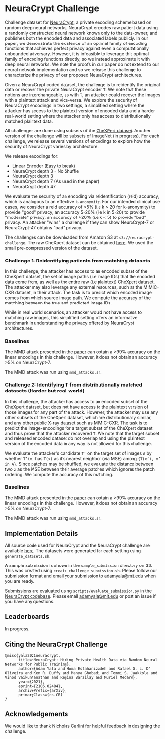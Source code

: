 # NeuraCrypt Challenge

Challenge dataset for [NeuraCrypt](https://arxiv.org/abs/2106.02484), a private encoding scheme based on random deep neural networks. 
NeuraCrypt encodes raw patient data using a randomly constructed neural network known only to the data-owner, and publishes both the encoded data and associated labels publicly. In our paper, we demonstrate the existence of an optimal family of encoding functions that achieves perfect privacy against even a computationally unbounded adversary. However, it is infeasible to leverage this optimal family of encoding functions directly, so we instead approximate it with deep neural networks. We note the proofs in our paper do not extend to our neural network implementation and so we release this challenge to characterize the privacy of our proposed NeuraCrypt architectures. 

Given a NeuraCrypt coded dataset, the challenge is to reidentify the original data or recover the private NeuraCrypt encoder `T`. We note that these notions are interchangeable, as with `T`, an attacker could recover the images with a plaintext attack and vice-versa. We explore the security of NeuraCrypt encodings in two settings, a simplified setting where the attacker has access to the plaintext version of encoded data and a harder real-world setting where the attacker only has access to distributionally matched plaintext data.

All challenges are done using subsets of the [CheXPert dataset](https://stanfordmlgroup.github.io/competitions/chexpert/). Another version of the challenge will be subsets of ImageNet (in progress).  For each challenge, we release several versions of encodings to explore how the security of NeuraCrypt varies by architecture.

We release encodings for:
- Linear Encoder (Easy to break)
- NeuraCrypt depth 3 - No Shuffle
- NeuraCrypt depth 3  
- NeuraCrypt depth 7 (As used in the paper)
- NeuraCrypt depth 47

We evaluate the security of an encoding via reidentification (reid) accuracy, which is analogous to an effective `k-anonymity`. For our intended clinical use cases, we consider a reid accuracy of <5% (i.e k > 20 for k-anonymity) to provide "good" privacy, an accuracy 5-20% (i.e k in 5-20) to provide "moderate" privacy, an accuracy of >20%  (i.e k < 5) to provide "bad" privacy. An attacker "wins" a challenge if they can show NeuraCrypt-7 or NeuraCrypt-47 obtains "bad" privacy.

The challenges can be downloaded from Amazon S3 at `s3://neuracrypt-challenge`. The raw CheXpert dataset can be obtained [here](https://stanfordmlgroup.github.io/competitions/chexpert/). We used the small pre-compressed version of the dataset. 

### Challenge 1: Reidentifying patients from matching datasets 

In this challenge, the attacker has access to an encoded subset of the CheXpert dataset, the set of image paths (i.e image IDs) that the encoded data come from, as well as the entire raw (i.e plaintext) CheXpert dataset. The attacker may also leverage any external resources, such as the MIMIC-CXR dataset, in their attack. The task is to predict which encoded image comes from which source image path.  We compute the accuracy of the matching between the true and predicted image IDs.

While in real world scenarios, an attacker would not have access to matching raw images, this simplified setting offers an informative benchmark in understanding the privacy offered by NeuraCrypt architectures. 

### Baselines
The MMD attack presented in the [paper](https://arxiv.org/abs/2106.02484) can obtain a >99% accuracy on the linear encodings in this challenge. However, it does not obtain an accuracy >5% on NeuraCrypt-7.

The MMD attack was run using `mmd_attacks.sh`.


### Challenge 2: Identifying T from distributionally matched datasets (Harder but real-world)

In this challenge, the attacker has access to an encoded subset of the CheXpert dataset, but does not have access to the plaintext version of those images for any part of the attack. However, the attacker may use any other subsets of the CheXpert dataset, which are distributionally similar, and any other public X-ray dataset such as MIMIC-CXR. The task is to predict the image-encodings for a target subset of the CheXpert dataset and thus prove that the attacker recovered `T`.  We note that the target subset and released encoded dataset do not overlap and using the plaintext version of the encoded data in any way is not allowed for this challenge.

We evaluate the attacker's candidate `T'` on the target set of images `A` by whether `T’(x)` has `T(x)` as it’s nearest neighbor (via MSE) among `{T(x’), x’ in A}`. Since patches may be shuffled, we evaluate the distance between two `z` as the MSE between their average patches which ignores the patch ordering. We compute the accuracy of this matching.

### Baselines
The MMD attack presented in the [paper](https://arxiv.org/abs/2106.02484) can obtain a >99% accuracy on the linear encodings in this challenge. However, it does not obtain an accuracy >5% on NeuraCrypt-7. 

The MMD attack was run using `mmd_attacks.sh`.

## Implementation Details

All source code used for NeuraCrypt and the NeuraCrypt challenge are available [here](github.com/yala/NeuraCrypt). The datasets were generated for each setting using `generate_datasets.sh`.  

A sample submission is shown in the `sample_submission` directory on S3. This was created using `create_challenge_submission.sh`. Please follow our submission format and email your submission to adamyala@mit.edu when you are ready.

Submissions are evaluated using `scripts/evaluate_submission.py` in the [NeuraCrypt codebase](github.com/yala/NeuraCrypt). 
Please email adamyala@mit.edu or post an issue if you have any questions. 

## Leaderboards

In progress. 


## Citing the NeuraCrypt Challenge
```
@misc{yala2021neuracrypt,
      title={NeuraCrypt: Hiding Private Health Data via Random Neural Networks for Public Training}, 
      author={Adam Yala and Homa Esfahanizadeh and Rafael G. L. D' Oliveira and Ken R. Duffy and Manya Ghobadi and Tommi S. Jaakkola and Vinod Vaikuntanathan and Regina Barzilay and Muriel Medard},
      year={2021},
      eprint={2106.02484},
      archivePrefix={arXiv},
      primaryClass={cs.CR}
}
```

## Acknowledgements
We would like to thank Nicholas Carlini for helpful feedback in designing the challenge. 






